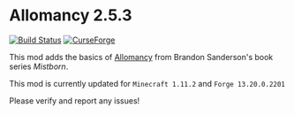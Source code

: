 Allomancy 2.5.3
=========
[![Build Status](https://drone.io/github.com/legobmw99/Allomancy/status.png)](https://drone.io/github.com/legobmw99/Allomancy/latest) [![ CurseForge](http://cf.way2muchnoise.eu/256282.svg)](https://minecraft.curseforge.com/projects/allomancy)

This mod adds the basics of [Allomancy](http://coppermind.net/wiki/Allomancy) from Brandon Sanderson's book series *Mistborn*. 

This mod is currently updated for `Minecraft 1.11.2` and `Forge 13.20.0.2201`


Please verify and report any issues!
